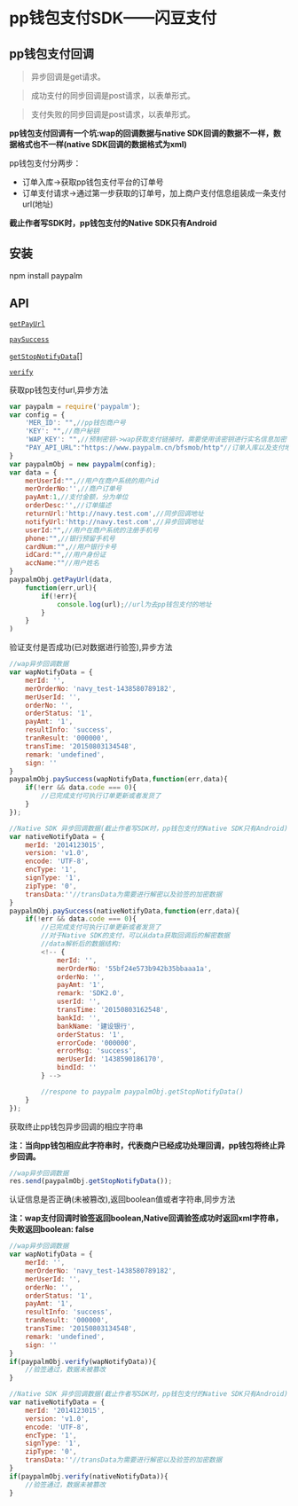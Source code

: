 # pp钱包支付SDK——闪豆支付

## pp钱包支付回调

> 异步回调是get请求。

> 成功支付的同步回调是post请求，以表单形式。

> 支付失败的同步回调是post请求，以表单形式。

**pp钱包支付回调有一个坑:wap的回调数据与native SDK回调的数据不一样，数据格式也不一样(native SDK回调的数据格式为xml)**

pp钱包支付分两步：
+ 订单入库->获取pp钱包支付平台的订单号
+ 订单支付请求->通过第一步获取的订单号，加上商户支付信息组装成一条支付url(地址)

**截止作者写SDK时，pp钱包支付的Native SDK只有Android**

## 安装

npm install paypalm

## API

[`getPayUrl`](#getPayUrl)

[`paySuccess`](#paySuccess)

[`getStopNotifyData`](#getStopNotifyData)[]

[`verify`](#verify)

<a name="getPayUrl" />

获取pp钱包支付url,异步方法

```js
var paypalm = require('paypalm');
var config = {
	'MER_ID': "",//pp钱包商户号
	'KEY': "",//商户秘钥
	'WAP_KEY': "",//预制密钥->wap获取支付链接时，需要使用该密钥进行实名信息加密
	"PAY_API_URL":"https://www.paypalm.cn/bfsmob/http"//订单入库以及支付地址
}
var paypalmObj = new paypalm(config);
var data = {
	merUserId:"",//用户在商户系统的用户id
	merOrderNo:'',//商户订单号
	payAmt:1,//支付金额，分为单位
	orderDesc:'',//订单描述
	returnUrl:'http://navy.test.com',//同步回调地址
	notifyUrl:'http://navy.test.com',//异步回调地址
	userId:"",//用户在商户系统的注册手机号
	phone:"",//银行预留手机号
	cardNum:"",//用户银行卡号
	idCard:"",//用户身份证
	accName:""//用户姓名
}
paypalmObj.getPayUrl(data,
	function(err,url){
		if(!err){
			console.log(url);//url为去pp钱包支付的地址
		}
	}
)
```

<a name="paySuccess" />

验证支付是否成功(已对数据进行验签),异步方法

```js
//wap异步回调数据
var wapNotifyData = {
	merId: '',
    merOrderNo: 'navy_test-1438580789182',
    merUserId: '',
    orderNo: '',
    orderStatus: '1',
    payAmt: '1',
    resultInfo: 'success',
    tranResult: '000000',
    transTime: '20150803134548',
    remark: 'undefined',
    sign: ''
}
paypalmObj.paySuccess(wapNotifyData,function(err,data){
	if(!err && data.code === 0){
		//已完成支付可执行订单更新或者发货了
	}
});

//Native SDK 异步回调数据(截止作者写SDK时，pp钱包支付的Native SDK只有Android)
var nativeNotifyData = {
	merId: '2014123015',
    version: 'v1.0',
    encode: 'UTF-8',
    encType: '1',
    signType: '1',
    zipType: '0',
    transData:''//transData为需要进行解密以及验签的加密数据
}
paypalmObj.paySuccess(nativeNotifyData,function(err,data){
	if(!err && data.code === 0){
		//已完成支付可执行订单更新或者发货了
		//对于Native SDK的支付，可以从data获取回调后的解密数据
		//data解析后的数据结构:
		<!-- {
			merId: '',
			merOrderNo: '55bf24e573b942b35bbaaa1a',
			orderNo: '',
			payAmt: '1',
			remark: 'SDK2.0',
			userId: '',
			transTime: '20150803162548',
			bankId: '',
			bankName: '建设银行',
			orderStatus: '1',
			errorCode: '000000',
			errorMsg: 'success',
			merUserId: '1438590186170',
			bindId: ''
		} -->

		//respone to paypalm paypalmObj.getStopNotifyData()
	}
});
```

<a name="getStopNotifyData" />

获取终止pp钱包异步回调的相应字符串

**注：当向pp钱包相应此字符串时，代表商户已经成功处理回调，pp钱包将终止异步回调。**

```js
//wap异步回调数据
res.send(paypalmObj.getStopNotifyData());
```

<a name="verify" />

认证信息是否正确(未被篡改),返回boolean值或者字符串,同步方法

**注：wap支付回调时验签返回boolean,Native回调验签成功时返回xml字符串，失败返回boolean: false**

```js
//wap异步回调数据
var wapNotifyData = {
	merId: '',
    merOrderNo: 'navy_test-1438580789182',
    merUserId: '',
    orderNo: '',
    orderStatus: '1',
    payAmt: '1',
    resultInfo: 'success',
    tranResult: '000000',
    transTime: '20150803134548',
    remark: 'undefined',
    sign: ''
}
if(paypalmObj.verify(wapNotifyData)){
	//验签通过，数据未被篡改
}

//Native SDK 异步回调数据(截止作者写SDK时，pp钱包支付的Native SDK只有Android)
var nativeNotifyData = {
	merId: '2014123015',
    version: 'v1.0',
    encode: 'UTF-8',
    encType: '1',
    signType: '1',
    zipType: '0',
    transData:''//transData为需要进行解密以及验签的加密数据
}
if(paypalmObj.verify(nativeNotifyData)){
	//验签通过，数据未被篡改
}

```
